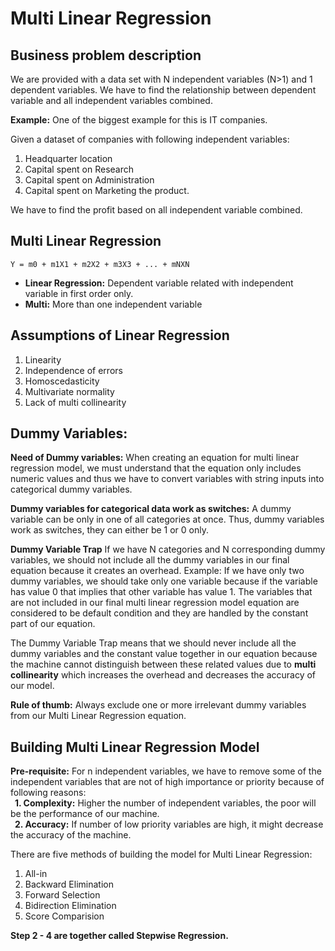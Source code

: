 # Multi Linear Regression

## Business problem description

We are provided with a data set with N independent variables (N>1) and 1 dependent variables. 
We have to find the relationship between dependent variable and all independent variables combined.

**Example:** One of the biggest example for this is IT companies. 

Given a dataset of companies with following independent variables:
1. Headquarter location
2. Capital spent on Research
3. Capital spent on Administration
4. Capital spent on Marketing the product.

We have to find the profit based on all independent variable combined.

## Multi Linear Regression

```
Y = m0 + m1X1 + m2X2 + m3X3 + ... + mNXN
```

* **Linear Regression:** Dependent variable related with independent variable in first order only.
* **Multi:** More than one independent variable

## Assumptions of Linear Regression

1. Linearity
2. Independence of errors
3. Homoscedasticity
4. Multivariate normality
5. Lack of multi collinearity

## Dummy Variables: 

**Need of Dummy variables:** When creating an equation for multi linear regression model, we must understand that the equation only includes numeric values and thus we have to convert variables with string inputs into categorical dummy variables.

**Dummy variables for categorical data work as switches:** A dummy variable can be only in one of all categories at once. Thus, dummy variables work as switches, they can either be 1 or 0 only.


**Dummy Variable Trap**
If we have N categories and N corresponding dummy variables, we should not include all the dummy variables in our final equation because it creates an overhead.
Example: If we have only two dummy variables, we should take only one variable because if the variable has value 0 that implies that other variable has value 1.
The variables that are not included in our final multi linear regression model equation are considered to be default condition and they are handled by the constant part of our equation.

The Dummy Variable Trap means that we should never include all the dummy variables and the constant value together in our equation because the machine cannot distinguish between these related values due to **multi collinearity** which increases the overhead and decreases the accuracy of our model.

**Rule of thumb:** Always exclude one or more irrelevant dummy variables from our Multi Linear Regression equation.

## Building Multi Linear Regression Model

**Pre-requisite:** For n independent variables, we have to remove some of the independent variables that are not of high importance or priority because of following reasons:<br>
&ensp;**1. Complexity:** Higher the number of independent variables, the poor will be the performance of our machine.<br>
&ensp;**2. Accuracy:** If number of low priority variables are high, it might decrease the accuracy of the machine.

There are five methods of building the model for Multi Linear Regression:
1. All-in
2. Backward Elimination
3. Forward Selection
4. Bidirection Elimination
5. Score Comparision

**Step 2 - 4 are together called Stepwise Regression.**
